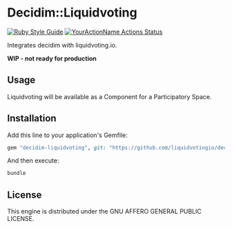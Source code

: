 # Decidim::Liquidvoting
[![Ruby Style Guide](https://img.shields.io/badge/code_style-rubocop-brightgreen.svg)](https://github.com/rubocop-hq/rubocop)
[![YourActionName Actions Status](https://github.com/liquidvotingio/decidim-module-liquidvoting/workflows/CI/badge.svg)](https://github.com/liquidvotingio/decidim-module-liquidvoting/actions)

Integrates decidim with liquidvoting.io.

**WIP - not ready for production**

## Usage

Liquidvoting will be available as a Component for a Participatory
Space.

## Installation

Add this line to your application's Gemfile:

```ruby
gem "decidim-liquidvoting", git: "https://github.com/liquidvotingio/decidim-module-liquidvoting"
```

And then execute:

```bash
bundle
```

## License

This engine is distributed under the GNU AFFERO GENERAL PUBLIC LICENSE.
